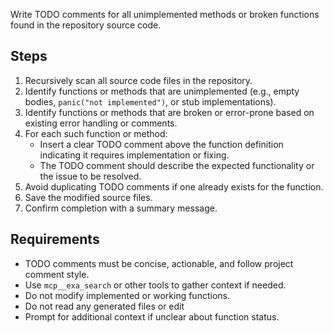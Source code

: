 Write TODO comments for all unimplemented methods or broken functions found in the repository source code.

## Steps

1. Recursively scan all source code files in the repository.
2. Identify functions or methods that are unimplemented (e.g., empty bodies, `panic("not implemented")`, or stub implementations).
3. Identify functions or methods that are broken or error-prone based on existing error handling or comments.
4. For each such function or method:
   - Insert a clear TODO comment above the function definition indicating it requires implementation or fixing.
   - The TODO comment should describe the expected functionality or the issue to be resolved.
5. Avoid duplicating TODO comments if one already exists for the function.
6. Save the modified source files.
7. Confirm completion with a summary message.

## Requirements

- TODO comments must be concise, actionable, and follow project comment style.
- Use `mcp__exa_search` or other tools to gather context if needed.
- Do not modify implemented or working functions.
- Do not read any generated files or edit
- Prompt for additional context if unclear about function status.
